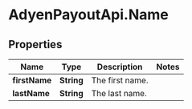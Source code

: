 # AdyenPayoutApi.Name

## Properties

Name | Type | Description | Notes
------------ | ------------- | ------------- | -------------
**firstName** | **String** | The first name. | 
**lastName** | **String** | The last name. | 


